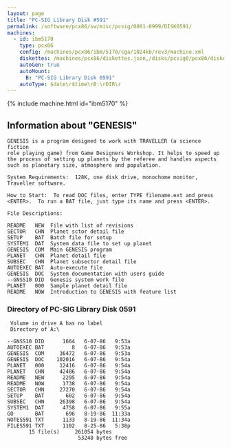 ```yaml
---
layout: page
title: "PC-SIG Library Disk #591"
permalink: /software/pcx86/sw/misc/pcsig/0001-0999/DISK0591/
machines:
  - id: ibm5170
    type: pcx86
    config: /machines/pcx86/ibm/5170/cga/1024kb/rev3/machine.xml
    diskettes: /machines/pcx86/diskettes.json,/disks/pcsig0/pcx86/diskettes.json
    autoGen: true
    autoMount:
      B: "PC-SIG Library Disk 0591"
    autoType: $date\r$time\rB:\rDIR\r
---
```


{% include machine.html id="ibm5170" %}

## Information about "GENESIS"

    GENESIS is a program designed to work with TRAVELLER (a science fiction
    role playing game) from Game Designers Workshop. It helps to speed up
    the process of setting up planets by the referee and handles aspects
    such as planetary size, atmosphere and population.
    
    System Requirements:  128K, one disk drive, monochome monitor,
    Traveller software.
    
    How to Start:  To read DOC files, enter TYPE filename.ext and press
    <ENTER>.  To run a BAT file, just type its name and press <ENTER>.
    
    File Descriptions:
    
    README   NEW  File with list of revisions
    SECTOR   CHN  Planet sctor detail file
    SETUP    BAT  Batch file for setup
    SYSTEM1  DAT  System data file to set up planet
    GENESIS  COM  Main GENESIS program
    PLANET   CHN  Planet detail file
    SUBSEC   CHN  Planet subsector detail file
    AUTOEXEC BAT  Auto-execute file
    GENESIS  DOC  System documentation with users guide
    --GNSS10 DID  Genesis system work file
    PLANET   000  Sample planet detail file
    README   NOW  Introduction to GENESIS with feature list

### Directory of PC-SIG Library Disk 0591

     Volume in drive A has no label
     Directory of A:\

    --GNSS10 DID      1664   6-07-86   9:53a
    AUTOEXEC BAT         8   6-07-86   9:53a
    GENESIS  COM     36472   6-07-86   9:53a
    GENESIS  DOC    102016   6-07-86   9:54a
    PLANET   000     12416   6-07-86   9:54a
    PLANET   CHN     42486   6-07-86   9:54a
    README   NEW      2295   6-07-86   9:54a
    README   NOW      1738   6-07-86   9:54a
    SECTOR   CHN     27270   6-07-86   9:54a
    SETUP    BAT       602   6-07-86   9:54a
    SUBSEC   CHN     26398   6-07-86   9:54a
    SYSTEM1  DAT      4758   6-07-86   9:55a
    GO       BAT       696   8-19-86  11:33a
    NOTES591 TXT      1133   8-19-86  11:34a
    FILES591 TXT      1102   8-25-86   5:38p
           15 file(s)     261054 bytes
                           53248 bytes free
